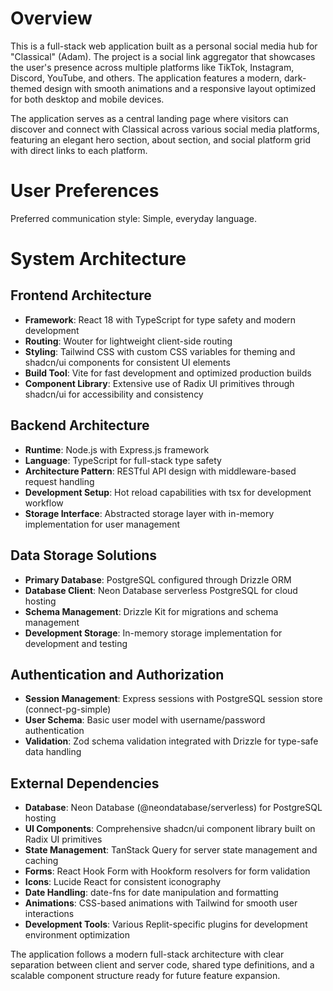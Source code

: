 # Overview

This is a full-stack web application built as a personal social media hub for "Classical" (Adam). The project is a social link aggregator that showcases the user's presence across multiple platforms like TikTok, Instagram, Discord, YouTube, and others. The application features a modern, dark-themed design with smooth animations and a responsive layout optimized for both desktop and mobile devices.

The application serves as a central landing page where visitors can discover and connect with Classical across various social media platforms, featuring an elegant hero section, about section, and social platform grid with direct links to each platform.

# User Preferences

Preferred communication style: Simple, everyday language.

# System Architecture

## Frontend Architecture
- **Framework**: React 18 with TypeScript for type safety and modern development
- **Routing**: Wouter for lightweight client-side routing
- **Styling**: Tailwind CSS with custom CSS variables for theming and shadcn/ui components for consistent UI elements
- **Build Tool**: Vite for fast development and optimized production builds
- **Component Library**: Extensive use of Radix UI primitives through shadcn/ui for accessibility and consistency

## Backend Architecture
- **Runtime**: Node.js with Express.js framework
- **Language**: TypeScript for full-stack type safety
- **Architecture Pattern**: RESTful API design with middleware-based request handling
- **Development Setup**: Hot reload capabilities with tsx for development workflow
- **Storage Interface**: Abstracted storage layer with in-memory implementation for user management

## Data Storage Solutions
- **Primary Database**: PostgreSQL configured through Drizzle ORM
- **Database Client**: Neon Database serverless PostgreSQL for cloud hosting
- **Schema Management**: Drizzle Kit for migrations and schema management
- **Development Storage**: In-memory storage implementation for development and testing

## Authentication and Authorization
- **Session Management**: Express sessions with PostgreSQL session store (connect-pg-simple)
- **User Schema**: Basic user model with username/password authentication
- **Validation**: Zod schema validation integrated with Drizzle for type-safe data handling

## External Dependencies
- **Database**: Neon Database (@neondatabase/serverless) for PostgreSQL hosting
- **UI Components**: Comprehensive shadcn/ui component library built on Radix UI primitives
- **State Management**: TanStack Query for server state management and caching
- **Forms**: React Hook Form with Hookform resolvers for form validation
- **Icons**: Lucide React for consistent iconography
- **Date Handling**: date-fns for date manipulation and formatting
- **Animations**: CSS-based animations with Tailwind for smooth user interactions
- **Development Tools**: Various Replit-specific plugins for development environment optimization

The application follows a modern full-stack architecture with clear separation between client and server code, shared type definitions, and a scalable component structure ready for future feature expansion.